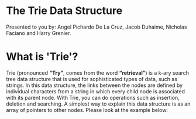 # The Trie Data Structure
Presented to you by: Angel Pichardo De La Cruz, Jacob Duhaime, Nicholas Faciano and Harry Grenier.
<br>
<h1>What is 'Trie'?</h1>

<p> Trie (pronounced <b>“Try”</b>, comes from the word <b>“retrieval”</b>) is a k-ary search tree data structure that is used for sophisticated types of data, such as strings. In this data structure, the links between the nodes are defined by individual characters from a string in which every child node is associated with its parent node. With Trie, you can do operations such as insertion, deletion and searching. A simplest way to explain this data structure is as an array of pointers to other nodes. Please look at the example below: </p>
<br>

<br>
